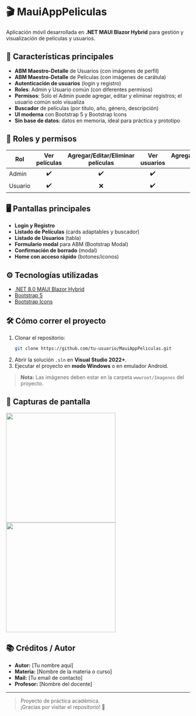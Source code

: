 ﻿# 🎬 MauiAppPeliculas

Aplicación móvil desarrollada en **.NET MAUI Blazor Hybrid** para gestión y visualización de películas y usuarios.

## 🚀 Características principales

- **ABM Maestro-Detalle** de Usuarios (con imágenes de perfil)
- **ABM Maestro-Detalle** de Películas (con imágenes de carátula)
- **Autenticación de usuarios** (login y registro)
- **Roles**: Admin y Usuario común (con diferentes permisos)
- **Permisos**: Solo el Admin puede agregar, editar y eliminar registros; el usuario común solo visualiza
- **Buscador** de películas (por título, año, género, descripción)
- **UI moderna** con Bootstrap 5 y Bootstrap Icons
- **Sin base de datos**: datos en memoria, ideal para práctica y prototipo

## 👤 Roles y permisos

| Rol     | Ver películas | Agregar/Editar/Eliminar películas | Ver usuarios | Agregar/Editar/Eliminar usuarios |
|---------|:-------------:|:---------------------------------:|:------------:|:-------------------------------:|
| Admin   |      ✔️       |               ✔️                  |      ✔️      |              ✔️                 |
| Usuario |      ✔️       |               ❌                  |      ✔️      |              ❌                 |

## 🖥️ Pantallas principales

- **Login y Registro**
- **Listado de Películas** (cards adaptables y buscador)
- **Listado de Usuarios** (tabla)
- **Formulario modal** para ABM (Bootstrap Modal)
- **Confirmación de borrado** (modal)
- **Home con acceso rápido** (botones/iconos)

## ⚙️ Tecnologías utilizadas

- [.NET 8.0 MAUI Blazor Hybrid](https://learn.microsoft.com/en-us/dotnet/maui/)
- [Bootstrap 5](https://getbootstrap.com/)
- [Bootstrap Icons](https://icons.getbootstrap.com/)

## 🛠️ Cómo correr el proyecto

1. Clonar el repositorio:
    ```bash
    git clone https://github.com/tu-usuario/MauiAppPeliculas.git
    ```
2. Abrir la solución `.sln` en **Visual Studio 2022+**.
3. Ejecutar el proyecto en **modo Windows** o en emulador Android.

> **Nota:** Las imágenes deben estar en la carpeta `wwwroot/Imagenes` del proyecto.

## 📸 Capturas de pantalla

<!-- Podés agregar imágenes de tu app corriendo aquí -->
<img src="wwwroot/Imagenes/captura1.png" width="300" /> 
<img src="wwwroot/Imagenes/captura2.png" width="300" />

## 📚 Créditos / Autor

- **Autor:** [Tu nombre aquí]
- **Materia:** [Nombre de la materia o curso]
- **Mail:** [Tu email de contacto]
- **Profesor:** [Nombre del docente]

---

> Proyecto de práctica académica.  
> ¡Gracias por visitar el repositorio! 🚀
